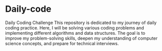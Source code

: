 # Daily-code
Daily Coding Challenge 
This repository is dedicated to my journey of daily coding practice. Here, I will be solving various coding problems and implementing different algorithms and data structures. The goal is to improve my problem-solving skills, deepen my understanding of computer science concepts, and prepare for technical interviews.
